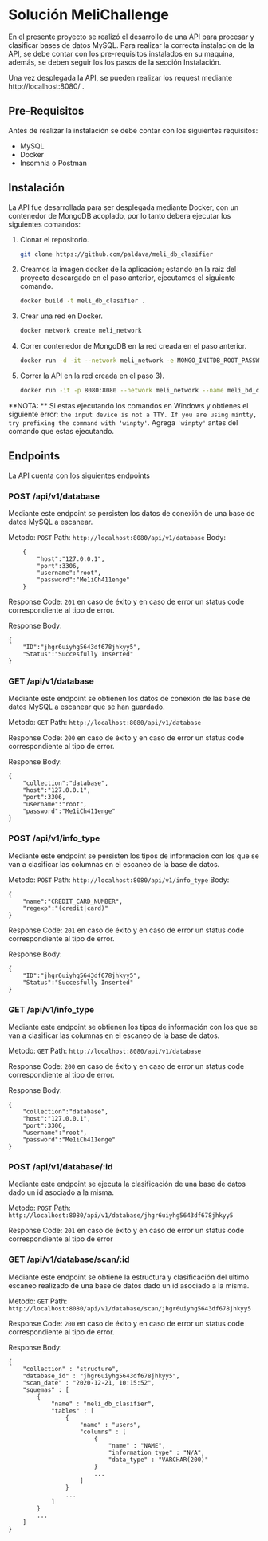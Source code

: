 # Solución MeliChallenge

En el presente proyecto se realizó el desarrollo de una API para procesar y clasificar bases de datos MySQL. 
Para realizar la correcta instalacion de la API, se debe contar con los pre-requisitos instalados en su maquina, además, se deben seguir los los pasos de la sección Instalación. 

Una vez desplegada la API, se pueden realizar los request mediante http://localhost:8080/ .


## Pre-Requisitos
Antes de realizar la instalación se debe contar con los siguientes requisitos:
- MySQL
- Docker
- Insomnia o Postman

## Instalación

La API fue desarrollada para ser desplegada mediante Docker, con un contenedor de MongoDB acoplado, por lo tanto debera ejecutar los siguientes comandos:

1) Clonar el repositorio.

    ```sh
    git clone https://github.com/paldava/meli_db_clasifier
    ```

2) Creamos la imagen docker de la aplicación; estando en la raiz del proyecto descargado en el paso anterior, ejecutamos el siguiente comando.

    ```sh
    docker build -t meli_db_clasifier .
    ```

3) Crear una red en Docker.

    ```sh
    docker network create meli_network
    ```

4) Correr contenedor de MongoDB en la red creada en el paso anterior.

    ```sh 
    docker run -d -it --network meli_network -e MONGO_INITDB_ROOT_PASSWORD=Me1iCh411enge -e MONGO_INITDB_ROOT_USERNAME=root --name mongodb mongo
    ```
	
5) Correr la API en la red creada en el paso 3).

    ```sh 
    docker run -it -p 8080:8080 --network meli_network --name meli_bd_clasifier meli_bd_clasifier:latest
    ```
	
**NOTA: ** Si estas ejecutando los comandos en Windows y obtienes el siguiente error: `the input device is not a TTY. If you are using mintty, try prefixing the command with 'winpty'`. Agrega `'winpty'` antes del comando que estas ejecutando.
  
## Endpoints

La API cuenta con los siguientes endpoints

### POST /api/v1/database

Mediante este endpoint se persisten los datos de conexión de una base de datos MySQL a escanear.

Metodo: `POST`
Path: `http://localhost:8080/api/v1/database`
Body:
```
    {
	    "host":"127.0.0.1",
	    "port":3306,
	    "username":"root",
	    "password":"Me1iCh411enge"
    }
```

Response Code: `201` en caso de éxito y en caso de error un status code correspondiente al tipo de error.

Response Body:

```
{
    "ID":"jhgr6uiyhg5643df678jhkyy5",
    "Status":"Succesfully Inserted"
}
```	

### GET /api/v1/database

Mediante este endpoint se obtienen los datos de conexión de las base de datos MySQL a escanear que se han guardado.

Metodo: `GET`
Path: `http://localhost:8080/api/v1/database`

Response Code: `200` en caso de éxito y en caso de error un status code correspondiente al tipo de error.

Response Body:

    {
		"collection":"database",
		"host":"127.0.0.1",
		"port":3306,
		"username":"root",
		"password":"Me1iCh411enge"
    }


### POST /api/v1/info_type

Mediante este endpoint se persisten los tipos de información con los que se van a clasificar las columnas en el escaneo de la base de datos.

Metodo: `POST`
Path: `http://localhost:8080/api/v1/info_type`
Body:

    {
		"name":"CREDIT_CARD_NUMBER",
		"regexp":"(credit|card)"
    }

Response Code: `201` en caso de éxito y en caso de error un status code correspondiente al tipo de error.

Response Body:

```
{
    "ID":"jhgr6uiyhg5643df678jhkyy5",
    "Status":"Succesfully Inserted"
}
```	

### GET /api/v1/info_type

Mediante este endpoint se obtienen los tipos de información con los que se van a clasificar las columnas en el escaneo de la base de datos.

Metodo: `GET`
Path: `http://localhost:8080/api/v1/database`

Response Code: `200` en caso de éxito y en caso de error un status code correspondiente al tipo de error.

Response Body:

    {
		"collection":"database",
		"host":"127.0.0.1",
		"port":3306,
		"username":"root",
		"password":"Me1iCh411enge"
    }
	
### POST /api/v1/database/:id

Mediante este endpoint se ejecuta la clasificación de una base de datos dado un id asociado a la misma.

Metodo: `POST`
Path: `http://localhost:8080/api/v1/database/jhgr6uiyhg5643df678jhkyy5`


Response Code: `201` en caso de éxito y en caso de error un status code correspondiente al tipo de error

### GET /api/v1/database/scan/:id

Mediante este endpoint se obtiene la estructura y clasificación del ultimo escaneo realizado de una base de datos dado un id asociado a la misma.

Metodo: `GET`
Path: `http://localhost:8080/api/v1/database/scan/jhgr6uiyhg5643df678jhkyy5`

Response Code: `200` en caso de éxito y en caso de error un status code correspondiente al tipo de error.

Response Body:

    {
		"collection" : "structure",
		"database_id" : "jhgr6uiyhg5643df678jhkyy5",
		"scan_date" : "2020-12-21, 10:15:52",
		"squemas" : [
			{
				"name" : "meli_db_clasifier",
				"tables" : [
					{
						"name" : "users",
						"columns" : [
							{
								"name" : "NAME",
								"information_type" : "N/A",
								"data_type" : "VARCHAR(200)"
							}
							...
						]
					}
					...
				]
			}
			...
		]
    }